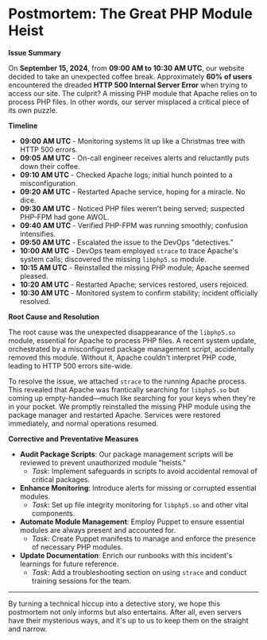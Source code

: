 # Postmortem: The Great PHP Module Heist

**Issue Summary**

On **September 15, 2024**, from **09:00 AM to 10:30 AM UTC**, our website decided to take an unexpected coffee break. Approximately **60% of users** encountered the dreaded **HTTP 500 Internal Server Error** when trying to access our site. The culprit? A missing PHP module that Apache relies on to process PHP files. In other words, our server misplaced a critical piece of its own puzzle.

**Timeline**

- **09:00 AM UTC** - Monitoring systems lit up like a Christmas tree with HTTP 500 errors.
- **09:05 AM UTC** - On-call engineer receives alerts and reluctantly puts down their coffee.
- **09:10 AM UTC** - Checked Apache logs; initial hunch pointed to a misconfiguration.
- **09:20 AM UTC** - Restarted Apache service, hoping for a miracle. No dice.
- **09:30 AM UTC** - Noticed PHP files weren't being served; suspected PHP-FPM had gone AWOL.
- **09:40 AM UTC** - Verified PHP-FPM was running smoothly; confusion intensifies.
- **09:50 AM UTC** - Escalated the issue to the DevOps "detectives."
- **10:00 AM UTC** - DevOps team employed `strace` to trace Apache's system calls; discovered the missing `libphp5.so` module.
- **10:15 AM UTC** - Reinstalled the missing PHP module; Apache seemed pleased.
- **10:20 AM UTC** - Restarted Apache; services restored, users rejoiced.
- **10:30 AM UTC** - Monitored system to confirm stability; incident officially resolved.

**Root Cause and Resolution**

The root cause was the unexpected disappearance of the `libphp5.so` module, essential for Apache to process PHP files. A recent system update, orchestrated by a misconfigured package management script, accidentally removed this module. Without it, Apache couldn't interpret PHP code, leading to HTTP 500 errors site-wide.

To resolve the issue, we attached `strace` to the running Apache process. This revealed that Apache was frantically searching for `libphp5.so` but coming up empty-handed—much like searching for your keys when they're in your pocket. We promptly reinstalled the missing PHP module using the package manager and restarted Apache. Services were restored immediately, and normal operations resumed.

**Corrective and Preventative Measures**

- **Audit Package Scripts**: Our package management scripts will be reviewed to prevent unauthorized module "heists."
  - *Task*: Implement safeguards in scripts to avoid accidental removal of critical packages.
- **Enhance Monitoring**: Introduce alerts for missing or corrupted essential modules.
  - *Task*: Set up file integrity monitoring for `libphp5.so` and other vital components.
- **Automate Module Management**: Employ Puppet to ensure essential modules are always present and accounted for.
  - *Task*: Create Puppet manifests to manage and enforce the presence of necessary PHP modules.
- **Update Documentation**: Enrich our runbooks with this incident's learnings for future reference.
  - *Task*: Add a troubleshooting section on using `strace` and conduct training sessions for the team.

---

By turning a technical hiccup into a detective story, we hope this postmortem not only informs but also entertains. After all, even servers have their mysterious ways, and it's up to us to keep them on the straight and narrow.
